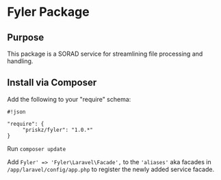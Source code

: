 # Fyler Package

## Purpose

This package is a SORAD service for streamlining file processing and handling.

## Install via Composer

Add the following to your "require" schema:

```
#!json

"require": {
     "priskz/fyler": "1.0.*"
}
```

Run ```composer update```

Add ```Fyler' => 'Fyler\Laravel\Facade',``` to the ```'aliases'``` aka facades in ```/app/laravel/config/app.php``` to register the newly added service facade.